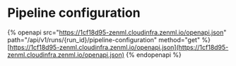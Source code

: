 # Pipeline configuration

{% openapi src="https://1cf18d95-zenml.cloudinfra.zenml.io/openapi.json" path="/api/v1/runs/{run_id}/pipeline-configuration" method="get" %}
[https://1cf18d95-zenml.cloudinfra.zenml.io/openapi.json](https://1cf18d95-zenml.cloudinfra.zenml.io/openapi.json)
{% endopenapi %}
